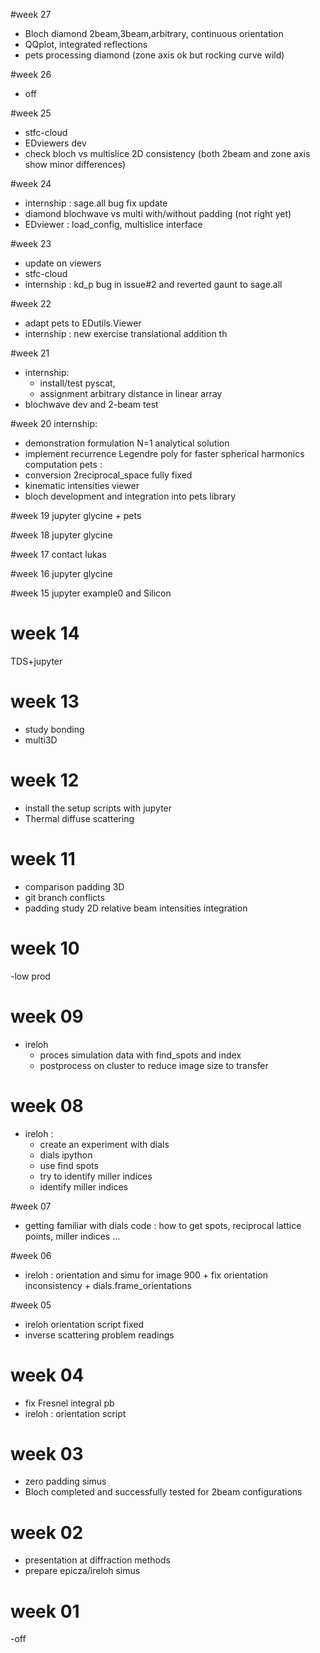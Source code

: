 #week 27
- Bloch diamond 2beam,3beam,arbitrary, continuous orientation
- QQplot, integrated reflections
- pets processing diamond (zone axis ok but rocking curve wild)

#week 26
- off

#week 25
- stfc-cloud
- EDviewers dev
- check bloch vs multislice 2D consistency (both 2beam and zone axis show minor differences)

#week 24
- internship : sage.all bug fix update
- diamond blochwave vs multi with/without padding (not right yet)
- EDviewer : load_config, multislice interface

#week 23
- update on viewers
- stfc-cloud
- internship : kd_p bug in issue#2 and reverted gaunt to sage.all

#week 22
- adapt pets to EDutils.Viewer
- internship : new exercise translational addition th

#week 21
- internship:
   - install/test pyscat,
   - assignment arbitrary distance in linear array
- blochwave dev and 2-beam test

#week 20
internship:
  - demonstration formulation N=1 analytical solution
  - implement recurrence Legendre poly for faster spherical harmonics computation
pets :
  - conversion 2reciprocal_space fully fixed
  - kinematic intensities viewer
  - bloch development and integration into pets library

#week 19
jupyter glycine + pets

#week 18
jupyter glycine

#week 17
contact lukas

#week 16
jupyter glycine

#week 15
jupyter example0 and Silicon

# week 14
TDS+jupyter

# week 13
- study bonding
- multi3D

# week 12  
- install the setup scripts with jupyter
- Thermal diffuse scattering

# week 11
- comparison padding 3D
- git branch conflicts
- padding study 2D relative beam intensities integration

# week 10
-low prod

# week 09
- ireloh
  - proces simulation data with find_spots and index
  - postprocess on cluster to reduce image size to transfer

# week 08
- ireloh :
  - create an experiment with dials
  - dials ipython
  - use find spots
  - try to identify miller indices
  - identify miller indices

#week 07
- getting familiar with dials code : how to get spots, reciprocal lattice points, miller indices ...

#week 06
- ireloh : orientation and simu for image 900 + fix orientation inconsistency + dials.frame_orientations

#week 05
- ireloh orientation script fixed
- inverse scattering problem readings

# week 04
- fix Fresnel integral pb
- ireloh : orientation script

# week 03
- zero padding simus
- Bloch completed and successfully tested for 2beam configurations

# week 02
- presentation at diffraction methods
- prepare epicza/ireloh simus

# week 01
-off
